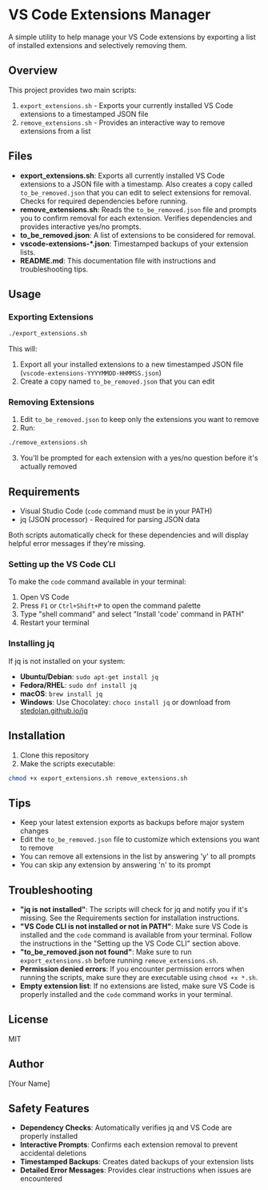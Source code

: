 # VS Code Extensions Manager

A simple utility to help manage your VS Code extensions by exporting a list of installed extensions and selectively removing them.

## Overview

This project provides two main scripts:

1. `export_extensions.sh` - Exports your currently installed VS Code extensions to a timestamped JSON file
2. `remove_extensions.sh` - Provides an interactive way to remove extensions from a list

## Files

- **export_extensions.sh**: Exports all currently installed VS Code extensions to a JSON file with a timestamp. Also creates a copy called `to_be_removed.json` that you can edit to select extensions for removal. Checks for required dependencies before running.
- **remove_extensions.sh**: Reads the `to_be_removed.json` file and prompts you to confirm removal for each extension. Verifies dependencies and provides interactive yes/no prompts.
- **to_be_removed.json**: A list of extensions to be considered for removal.
- **vscode-extensions-*.json**: Timestamped backups of your extension lists.
- **README.md**: This documentation file with instructions and troubleshooting tips.

## Usage

### Exporting Extensions

```bash
./export_extensions.sh
```

This will:
1. Export all your installed extensions to a new timestamped JSON file (`vscode-extensions-YYYYMMDD-HHMMSS.json`)
2. Create a copy named `to_be_removed.json` that you can edit

### Removing Extensions

1. Edit `to_be_removed.json` to keep only the extensions you want to remove
2. Run:

```bash
./remove_extensions.sh
```

3. You'll be prompted for each extension with a yes/no question before it's actually removed

## Requirements

- Visual Studio Code (`code` command must be in your PATH)
- jq (JSON processor) - Required for parsing JSON data

Both scripts automatically check for these dependencies and will display helpful error messages if they're missing.

### Setting up the VS Code CLI

To make the `code` command available in your terminal:

1. Open VS Code
2. Press `F1` or `Ctrl+Shift+P` to open the command palette
3. Type "shell command" and select "Install 'code' command in PATH"
4. Restart your terminal

### Installing jq

If jq is not installed on your system:

- **Ubuntu/Debian**: `sudo apt-get install jq`
- **Fedora/RHEL**: `sudo dnf install jq`
- **macOS**: `brew install jq`
- **Windows**: Use Chocolatey: `choco install jq` or download from [stedolan.github.io/jq](https://stedolan.github.io/jq/)

## Installation

1. Clone this repository
2. Make the scripts executable:

```bash
chmod +x export_extensions.sh remove_extensions.sh
```

## Tips

- Keep your latest extension exports as backups before major system changes
- Edit the `to_be_removed.json` file to customize which extensions you want to remove
- You can remove all extensions in the list by answering 'y' to all prompts
- You can skip any extension by answering 'n' to its prompt

## Troubleshooting

- **"jq is not installed"**: The scripts will check for jq and notify you if it's missing. See the Requirements section for installation instructions.
- **"VS Code CLI is not installed or not in PATH"**: Make sure VS Code is installed and the `code` command is available from your terminal. Follow the instructions in the "Setting up the VS Code CLI" section above.
- **"to_be_removed.json not found"**: Make sure to run `export_extensions.sh` before running `remove_extensions.sh`.
- **Permission denied errors**: If you encounter permission errors when running the scripts, make sure they are executable using `chmod +x *.sh`.
- **Empty extension list**: If no extensions are listed, make sure VS Code is properly installed and the `code` command works in your terminal.

## License

MIT

## Author

[Your Name]

## Safety Features

- **Dependency Checks**: Automatically verifies jq and VS Code are properly installed
- **Interactive Prompts**: Confirms each extension removal to prevent accidental deletions
- **Timestamped Backups**: Creates dated backups of your extension lists
- **Detailed Error Messages**: Provides clear instructions when issues are encountered
